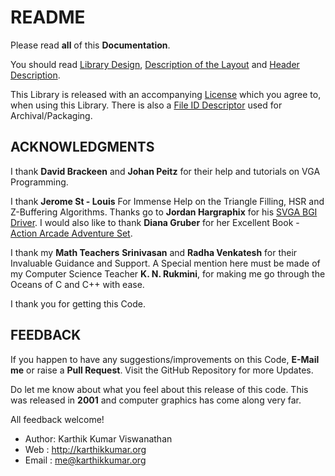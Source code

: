 # README

Please read **all** of this **Documentation**.

You should read [Library Design](DOC/DESIGN.MD), [Description of the Layout](DOC/DESC.MD)
and [Header Description](DOC/HEADERS.MD).

This Library is released with an accompanying [License](LICENSE.MD) which you
agree to, when using this Library. There is also a [File ID Descriptor](FILE_ID.DIZ)
used for Archival/Packaging.

## ACKNOWLEDGMENTS

I thank **David Brackeen** and **Johan Peitz** for their help and tutorials on
VGA Programming.

I thank **Jerome St - Louis** For Immense Help on the Triangle Filling, HSR and 
Z-Buffering Algorithms. Thanks go to **Jordan Hargraphix** for his
[SVGA BGI Driver](https://github.com/jharg93/SvgaBGI). I would also like to thank **Diana Gruber** for her Excellent Book -
[Action Arcade Adventure Set](https://archive.org/details/action-arcade-adventure-set).

I thank my **Math Teachers** **Srinivasan** and **Radha Venkatesh** for their Invaluable
Guidance and Support. A Special mention here must be made of my Computer Science Teacher
**K. N. Rukmini**, for making me go through the Oceans of C and C++ with ease. 

I thank you for getting this Code.

## FEEDBACK

If you happen to have any suggestions/improvements on this Code,
**E-Mail me** or raise a **Pull Request**. Visit the GitHub Repository
for more Updates.

Do let me know about what you feel about this release of this
code. This was released in **2001** and computer graphics
has come along very far.

All feedback welcome!

* Author: Karthik Kumar Viswanathan
* Web   : http://karthikkumar.org
* Email : me@karthikkumar.org